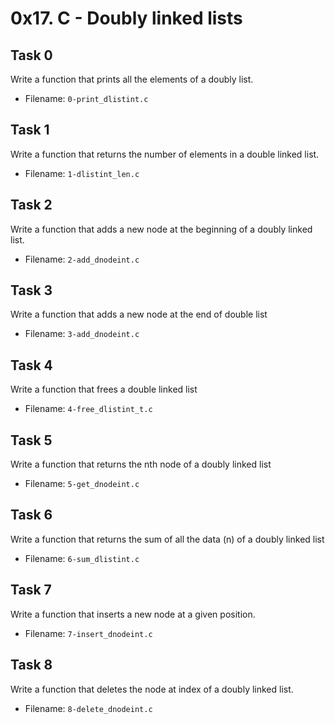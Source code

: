 # 0x17. C - Doubly linked lists
## Task 0
Write a function that prints all the elements of a doubly list.
- Filename: `0-print_dlistint.c`
## Task 1
Write a function that returns the number of elements in a double linked list.
- Filename: `1-dlistint_len.c`
## Task 2
Write a function that adds a new node at the beginning of a doubly linked list.
- Filename: `2-add_dnodeint.c`
## Task 3
Write a function that adds a new node at the end of double list
- Filename: `3-add_dnodeint.c`
## Task 4
Write a function that frees a double linked list
- Filename: `4-free_dlistint_t.c`
## Task 5
Write a function that returns the nth node of a doubly linked list
- Filename: `5-get_dnodeint.c`
## Task 6
Write a function that returns the sum of all the data (n) of a doubly linked list
- Filename: `6-sum_dlistint.c`
## Task 7
Write a function that inserts a new node at a given position.
- Filename: `7-insert_dnodeint.c`
## Task 8
Write a function that deletes the node at index of a doubly linked list.
- Filename: `8-delete_dnodeint.c`

